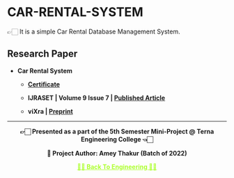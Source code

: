 # CAR-RENTAL-SYSTEM

 👉🏻 It is a simple Car Rental Database Management System.


## Research Paper
 
 - **Car Rental System**
  
   - **[Certificate](https://github.com/Amey-Thakur/ACHIEVEMENTS/blob/main/Research%20Papers/Car%20Rental%20System/IJRASET36339%20-%20Car%20Rental%20System.pdf)** 
 
   - **IJRASET | Volume 9 Issue 7 | [Published Article](https://doi.org/10.22214/ijraset.2021.36339)** 
  
   - **viXra | [Preprint](https://vixra.org/abs/2108.0140)**

---

<p align="center"> <b> 👉🏻 Presented as a part of the 5th Semester Mini-Project @ Terna Engineering College 👈🏻 <b> </p>

<p align="center"> <b> 👷 Project Author: Amey Thakur (Batch of 2022) <b> </p>
 
<p align="center"><a href='https://github.com/Amey-Thakur/ENGINEERING', style='color: greenyellow;'> ✌🏻 Back To Engineering ✌🏻</p>
